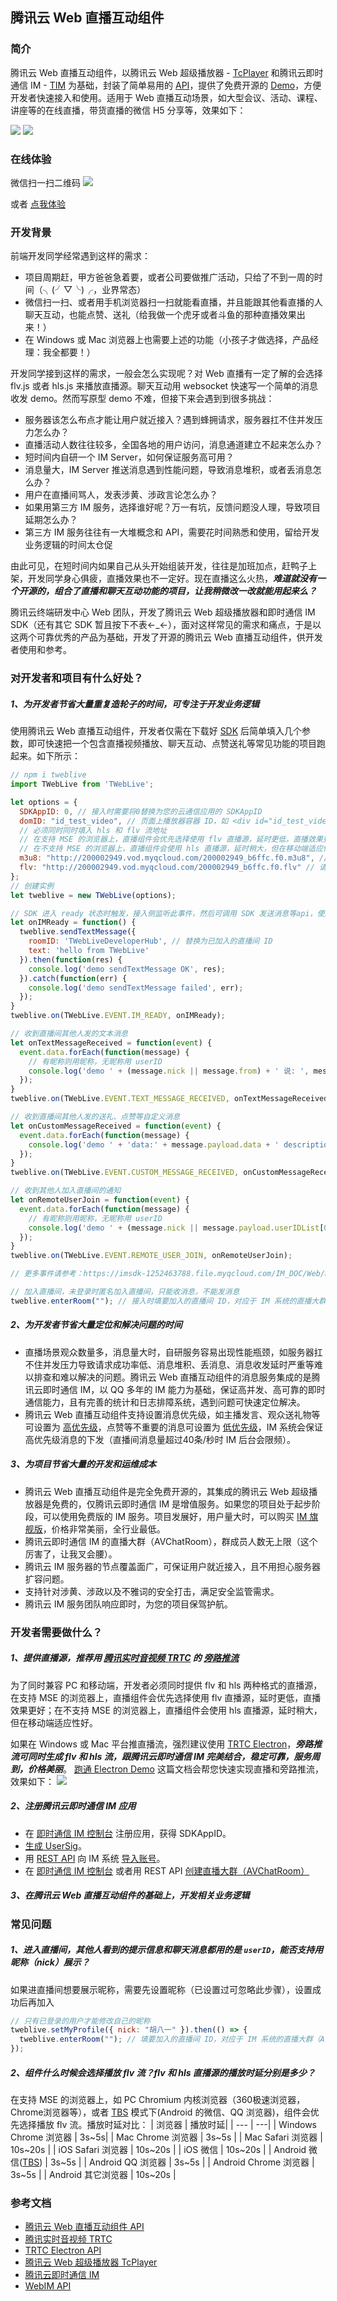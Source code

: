 ## 腾讯云 Web 直播互动组件

### 简介

腾讯云 Web 直播互动组件，以腾讯云 Web 超级播放器 - [TcPlayer](https://cloud.tencent.com/document/product/454/7503) 和腾讯云即时通信 IM - [TIM](https://imsdk-1252463788.file.myqcloud.com/IM_DOC/Web/TIM.html) 为基础，封装了简单易用的 [API](https://webim-1252463788.cos.ap-shanghai.myqcloud.com/tweblive/TWebLive.html)，提供了免费开源的 [Demo](https://webim-1252463788.cos.ap-shanghai.myqcloud.com/TWebLive-demo.zip)，方便开发者快速接入和使用。适用于 Web 直播互动场景，如大型会议、活动、课程、讲座等的在线直播，带货直播的微信 H5 分享等，效果如下：

![](https://main.qcloudimg.com/raw/04f7ad86951354ba40f5d85cd204b5f5.jpg)
![](https://main.qcloudimg.com/raw/2c46a40ce36c0faecc01ef12d317e803.png)

### 在线体验
微信扫一扫二维码  ![](https://user-gold-cdn.xitu.io/2020/5/29/1725f98d5d57713f?w=260&h=260&f=png&s=6258)

或者 [点我体验](https://webim-1252463788.cos.ap-shanghai.myqcloud.com/tweblivedemo/index.html)

### 开发背景

前端开发同学经常遇到这样的需求：
- 项目周期赶，甲方爸爸急着要，或者公司要做推广活动，只给了不到一周的时间（╮(╯▽╰)╭，业界常态）
- 微信扫一扫、或者用手机浏览器扫一扫就能看直播，并且能跟其他看直播的人聊天互动，也能点赞、送礼（给我做一个虎牙或者斗鱼的那种直播效果出来！）
- 在 Windows 或 Mac 浏览器上也需要上述的功能（小孩子才做选择，产品经理：我全都要！）

开发同学接到这样的需求，一般会怎么实现呢？对 Web 直播有一定了解的会选择 flv.js 或者 hls.js 来播放直播源。聊天互动用 websocket 快速写一个简单的消息收发 demo。然而写原型 demo 不难，但接下来会遇到到很多挑战：
- 服务器该怎么布点才能让用户就近接入？遇到蜂拥请求，服务器扛不住并发压力怎么办？
- 直播活动人数往往较多，全国各地的用户访问，消息通道建立不起来怎么办？
- 短时间内自研一个 IM Server，如何保证服务高可用？
- 消息量大，IM Server 推送消息遇到性能问题，导致消息堆积，或者丢消息怎么办？
- 用户在直播间骂人，发表涉黄、涉政言论怎么办？
- 如果用第三方 IM 服务，选择谁好呢？万一有坑，反馈问题没人理，导致项目延期怎么办？
- 第三方 IM 服务往往有一大堆概念和 API，需要花时间熟悉和使用，留给开发业务逻辑的时间太仓促
  
由此可见，在短时间内如果自己从头开始组装开发，往往是加班加点，赶鸭子上架，开发同学身心俱疲，直播效果也不一定好。现在直播这么火热，***难道就没有一个开源的，组合了直播和聊天互动功能的项目，让我稍微改一改就能用起来么？***

腾讯云终端研发中心 Web 团队，开发了腾讯云 Web 超级播放器和即时通信 IM SDK（还有其它 SDK 暂且按下不表←_←），面对这样常见的需求和痛点，于是以这两个可靠优秀的产品为基础，开发了开源的腾讯云 Web 直播互动组件，供开发者使用和参考。

### 对开发者和项目有什么好处？

##### 1、为开发者节省大量重复造轮子的时间，可专注于开发业务逻辑

使用腾讯云 Web 直播互动组件，开发者仅需在下载好 [SDK](https://www.npmjs.com/package/tweblive) 后简单填入几个参数，即可快速把一个包含直播视频播放、聊天互动、点赞送礼等常见功能的项目跑起来。如下所示：
```javascript
// npm i tweblive
import TWebLive from 'TWebLive';

let options = {
  SDKAppID: 0, // 接入时需要将0替换为您的云通信应用的 SDKAppID
  domID: "id_test_video", // 页面上播放器容器 ID，如 <div id="id_test_video" style="width:100%; height:auto;"></div>
  // 必须同时同时填入 hls 和 flv 流地址
  // 在支持 MSE 的浏览器上，直播组件会优先选择使用 flv 直播源，延时更低，直播效果更好
  // 在不支持 MSE 的浏览器上，直播组件会使用 hls 直播源，延时稍大，但在移动端适应性好
  m3u8: "http://200002949.vod.myqcloud.com/200002949_b6ffc.f0.m3u8", // 请替换成实际可用的播放地址
  flv: "http://200002949.vod.myqcloud.com/200002949_b6ffc.f0.flv" // 请替换成实际可用的播放地址
};
// 创建实例
let tweblive = new TWebLive(options);

// SDK 进入 ready 状态时触发，接入侧监听此事件，然后可调用 SDK 发送消息等api，使用 SDK 的各项功能
let onIMReady = function() {
  tweblive.sendTextMessage({
    roomID: 'TWebLiveDeveloperHub', // 替换为已加入的直播间 ID
    text: 'hello from TWebLive'
  }).then(function(res) {
    console.log('demo sendTextMessage OK', res);
  }).catch(function(err) {
    console.log('demo sendTextMessage failed', err);
  });
}
tweblive.on(TWebLive.EVENT.IM_READY, onIMReady);

// 收到直播间其他人发的文本消息
let onTextMessageReceived = function(event) {
  event.data.forEach(function(message) {
    // 有昵称则用昵称，无昵称用 userID
    console.log('demo ' + (message.nick || message.from) + ' 说: ', message.payload.text);
  });
}
tweblive.on(TWebLive.EVENT.TEXT_MESSAGE_RECEIVED, onTextMessageReceived);

// 收到直播间其他人发的送礼、点赞等自定义消息
let onCustomMessageReceived = function(event) {
  event.data.forEach(function(message) {
    console.log('demo ' + 'data:' + message.payload.data + ' description:' + message.payload.description + ' extension:' + message.payload.extension);
  });
}
tweblive.on(TWebLive.EVENT.CUSTOM_MESSAGE_RECEIVED, onCustomMessageReceived);

// 收到其他人加入直播间的通知
let onRemoteUserJoin = function(event) {
  event.data.forEach(function(message) {
    // 有昵称则用昵称，无昵称用 userID
    console.log('demo ' + (message.nick || message.payload.userIDList[0]) + ' 来了');
  });
}
tweblive.on(TWebLive.EVENT.REMOTE_USER_JOIN, onRemoteUserJoin);

// 更多事件请参考：https://imsdk-1252463788.file.myqcloud.com/IM_DOC/Web/module-EVENT.html

// 加入直播间，未登录时匿名加入直播间，只能收消息，不能发消息
tweblive.enterRoom(""); // 接入时填要加入的直播间 ID，对应于 IM 系统的直播大群（AVChatRooM）的 groupID

```

##### 2、为开发者节省大量定位和解决问题的时间

- 直播场景观众数量多，消息量大时，自研服务容易出现性能瓶颈，如服务器扛不住并发压力导致请求成功率低、消息堆积、丢消息、消息收发延时严重等难以排查和难以解决的问题。腾讯云 Web 直播互动组件的消息服务集成的是腾讯云即时通信 IM，以 QQ 多年的 IM 能力为基础，保证高并发、高可靠的即时通信能力，且有完善的统计和日志排障系统，遇到问题可快速定位解决。
- 腾讯云 Web 直播互动组件支持设置消息优先级，如主播发言、观众送礼物等可设置为 [高优先级](https://webim-1252463788.cos.ap-shanghai.myqcloud.com/tweblive/module-TYPES.html#.MSG_PRIORITY_HIGH)，点赞等不重要的消息可设置为 [低优先级](https://webim-1252463788.cos.ap-shanghai.myqcloud.com/tweblive/module-TYPES.html#.MSG_PRIORITY_LOW)，IM 系统会保证高优先级消息的下发（直播间消息量超过40条/秒时 IM 后台会限频）。

##### 3、为项目节省大量的开发和运维成本

- 腾讯云 Web 直播互动组件是完全免费开源的，其集成的腾讯云 Web 超级播放器是免费的，仅腾讯云即时通信 IM 是增值服务。如果您的项目处于起步阶段，可以使用免费版的 IM 服务。项目发展好，用户量大时，可以购买 [IM 旗舰版](https://cloud.tencent.com/document/product/269/40267)，价格非常美丽，全行业最低。
- 腾讯云即时通信 IM 的直播大群（AVChatRoom），群成员人数无上限（这个厉害了，让我叉会腰）。
- 腾讯云 IM 服务器的节点覆盖面广，可保证用户就近接入，且不用担心服务器扩容问题。
- 支持针对涉黄、涉政以及不雅词的安全打击，满足安全监管需求。
- 腾讯云 IM 服务团队响应即时，为您的项目保驾护航。

### 开发者需要做什么？

##### 1、提供直播源，推荐用 [腾讯实时音视频 TRTC](https://cloud.tencent.com/document/product/647/16788) 的 [旁路推流](https://cloud.tencent.com/document/product/647/16826)

为了同时兼容 PC 和移动端，开发者必须同时提供 flv 和 hls 两种格式的直播源，在支持 MSE 的浏览器上，直播组件会优先选择使用 flv 直播源，延时更低，直播效果更好；在不支持 MSE 的浏览器上，直播组件会使用 hls 直播源，延时稍大，但在移动端适应性好。

如果在 Windows 或 Mac 平台推直播流，强烈建议使用 [TRTC Electron](https://github.com/tencentyun/TRTCSDK/tree/master/Electron)，***旁路推流可同时生成 flv 和 hls 流，跟腾讯云即时通信 IM 完美结合，稳定可靠，服务周到，价格美丽***。
[跑通 Electron Demo](https://cloud.tencent.com/document/product/647/38548) 这篇文档会帮您快速实现直播和旁路推流，效果如下：
![](https://user-gold-cdn.xitu.io/2020/5/29/1725f98d5d80e0b0?w=945&h=631&f=gif&s=7387017)

##### 2、注册腾讯云即时通信 IM 应用

- 在 [即时通信 IM 控制台](https://console.cloud.tencent.com/avc) 注册应用，获得 SDKAppID。
- [生成 UserSig](https://cloud.tencent.com/document/product/269/32688)。
- 用 [REST API](https://cloud.tencent.com/document/product/269/1519) 向 IM 系统 [导入账号](https://cloud.tencent.com/document/product/269/1608)。
- 在 [即时通信 IM 控制台](https://console.cloud.tencent.com/avc) 或者用 REST API [创建直播大群（AVChatRoom）](https://cloud.tencent.com/document/product/269/1615)

##### 3、在腾讯云 Web 直播互动组件的基础上，开发相关业务逻辑

### 常见问题

##### 1、进入直播间，其他人看到的提示信息和聊天消息都用的是 `userID`，能否支持用昵称（nick）展示？

如果进直播间想要展示昵称，需要先设置昵称（已设置过可忽略此步骤），设置成功后再加入
```javascript
// 只有已登录的用户才能修改自己的昵称
tweblive.setMyProfile({ nick: "胡八一" }).then(() => {
  tweblive.enterRoom(""); // 填要加入的直播间 ID，对应于 IM 系统的直播大群（AVChatRooM）的 groupID
});
```

##### 2、组件什么时候会选择播放 flv 流？flv 和 hls 直播源的播放时延分别是多少？

在支持 MSE 的浏览器上，如 PC Chromium 内核浏览器（360极速浏览器，Chrome浏览器等），或者 [TBS](https://x5.tencent.com/tbs/product/video.html) 模式下(Android 的微信、QQ 浏览器)，组件会优先选择播放 flv 流。播放时延对比：
| 浏览器 | 播放时延|
| --- | ---|
| Windows Chrome 浏览器 | 3s~5s|
| Mac Chrome 浏览器 | 3s~5s |
| Mac Safari 浏览器 | 10s~20s |
| iOS Safari 浏览器 | 10s~20s |
| iOS 微信 | 10s~20s |
| Android 微信([TBS](https://x5.tencent.com/tbs/product/video.html)) | 3s~5s |
| Android QQ 浏览器 | 3s~5s |
| Android Chrome 浏览器 | 3s~5s |
| Android 其它浏览器 | 10s~20s |


### 参考文档

- [腾讯云 Web 直播互动组件 API](https://webim-1252463788.cos.ap-shanghai.myqcloud.com/tweblive/TWebLive.html)
- [腾讯实时音视频 TRTC](https://cloud.tencent.com/document/product/647/16788)
- [TRTC Electron API](https://cloud.tencent.com/document/product/647/38551)
- [腾讯云 Web 超级播放器 TcPlayer](https://cloud.tencent.com/document/product/454/7503)
- [腾讯云即时通信 IM](https://cloud.tencent.com/document/product/269/1498)
- [WebIM API](https://imsdk-1252463788.file.myqcloud.com/IM_DOC/Web/TIM.html)
